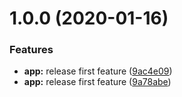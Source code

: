 # 1.0.0 (2020-01-16)


### Features

* **app:** release first feature ([9ac4e09](https://github.com/yogakurniawan/supernative-vue/commit/9ac4e096dbefb7518bb433e3d4b2f2c0751822f3))
* **app:** release first feature ([9a78abe](https://github.com/yogakurniawan/supernative-vue/commit/9a78abe95e1d5862e92ade46c696814e42f93a49))

